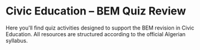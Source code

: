 # Civic Education – BEM Quiz Review

Here you'll find quiz activities designed to support the BEM revision in Civic Education. All resources are structured according to the official Algerian syllabus.
